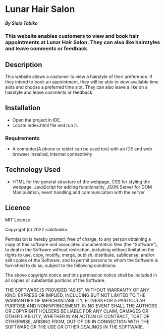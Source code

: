 
# Lunar Hair Salon

##### By Sialo Tobiko 
### This website enables customers to view and book hair appointments at Lunar Hair Salon. They can also like hairstyles and leave comments or feedback.


## Description
<p>This website allows a customer to view a hairstyle of their preference. If they intend to book an appointment, they will be able to view available time slots and choose a preferred time slot. They can also leave a like on a hairstyle and leave comments or feedback.
</p>

## Installation
* Open the project in IDE.
* Locate index.html file and run it.

### Requirements

* A computer(A phone or tablet can be used too) with an IDE and web browser installed, Internet connectivity


## Technology Used
* HTML for the general structure of the webpage, CSS for styling the webpage, JavaScript for adding functionality, JSON Server for DOM Manipulation, event handling and communication with the server.


## Licence

MIT License

Copyright (c) 2022 sialotobiko

Permission is hereby granted, free of charge, to any person obtaining a copy
of this software and associated documentation files (the "Software"), to deal
in the Software without restriction, including without limitation the rights
to use, copy, modify, merge, publish, distribute, sublicense, and/or sell
copies of the Software, and to permit persons to whom the Software is
furnished to do so, subject to the following conditions:

The above copyright notice and this permission notice shall be included in all
copies or substantial portions of the Software.

THE SOFTWARE IS PROVIDED "AS IS", WITHOUT WARRANTY OF ANY KIND, EXPRESS OR
IMPLIED, INCLUDING BUT NOT LIMITED TO THE WARRANTIES OF MERCHANTABILITY,
FITNESS FOR A PARTICULAR PURPOSE AND NONINFRINGEMENT. IN NO EVENT SHALL THE
AUTHORS OR COPYRIGHT HOLDERS BE LIABLE FOR ANY CLAIM, DAMAGES OR OTHER
LIABILITY, WHETHER IN AN ACTION OF CONTRACT, TORT OR OTHERWISE, ARISING FROM,
OUT OF OR IN CONNECTION WITH THE SOFTWARE OR THE USE OR OTHER DEALINGS IN THE
SOFTWARE.
